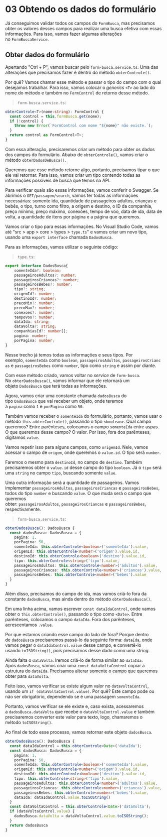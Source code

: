 # 03 Obtendo os dados do formulário

Já conseguimos validar todos os campos do `FormBusca`, mas precisamos obter os valores desses campos para realizar uma busca efetiva com essas informações. Para isso, vamos fazer algumas alterações no `FormBuscaService`.

## Obter dados do formulário

Apertando "Ctrl + P", vamos buscar pelo `form-busca.service.ts`. Uma das alterações que precisamos fazer é dentro do método `obterControle()`.

Por quê? Vamos chamar esse método e passar o tipo do campo com o qual desejamos trabalhar. Para isso, vamos colocar o _generics_ `<T>` ao lado do nome do método e também no `FormControl` de retorno desse método.

> `form-busca.service.ts`:

```ts
obterControle<T>(nome:string): FormControl {
  const control = this.formBusca.get(nome);
  if (!control) {
    throw new Error(`FormControl com nome "${nome}" não existe.`);
  }
  return control as FormControl<T>;
}
```

Com essa alteração, precisaremos criar um método para obter os dados dos campos do formulário. Abaixo de `obterControle()`, vamos criar o método `obterDadosDeBusca()`.

Queremos que esse método retorne algo, portanto, precisamos tipar o que ele vai retornar. Para isso, vamos criar um tipo contendo todas as informações possíveis de busca que temos na API.

Para verificar quais são essas informações, vamos conferir o Swagger. Se abrimos o `GET/passagem/search`, vamos ter todas as informações necessárias: somente ida, quantidade de passageiros adultos, crianças e bebês, o tipo, turno como filtro, a origem e destino, o ID da companhia, preço mínimo, preço máximo, conexões, tempo de voo, data de ida, data de volta, a quantidade de itens por página e a página que queremos.

Vamos criar o tipo para essas informações. No Visual Studio Code, vamos até "src > app > core > types > `type.ts`" e vamos criar um novo tipo, usando uma `export interface` chamada `DadosBusca`.

Para as informações, vamos utilizar o seguinte código:

> `type.ts`:

```ts
export interface DadosBusca{
    somenteIda?: boolean;
    passageirosAdultos?: number;
    passageirosCriancas?: number;
    passageirosBebes?: number;
    tipo?: string;
    origemId?: number;
    destinoId?: number;
    precoMin?: number;
    precoMax?: number;
    conexoes?: number;
    tempoVoo?: number;
    dataIda: string;
    dataVolta?: string;
    companhiasId?: number[];
    pagina: number;
    porPagina: number;
}
```

Nesse trecho já temos todas as informações e seus tipos. Por exemplo, `somenteIda` como `boolean`, `passageirosAdultos`, `passageirosCriancas` e `passageirosBebes` como `number`, tipo como `string` e assim por diante.

Com esse método criado, vamos voltar no _service_ de `form-busca`. No `obterDadosBusca()`, vamos informar que ele retornará um objeto `DadosBusca` que terá todas as informações.

Agora, vamos criar uma constante chamada `dadosBusca` do tipo `DadosBusca` que vai receber um objeto, onde teremos a `pagina` como `1` e `porPagina` como `50`.

Também vamos receber o `somenteIda` do formulário, portanto, vamos usar o método `this.obterControle()`, passando o tipo `<boolean>`. Qual campo queremos? Entre parênteses, colocamos o campo `somenteIda` entre aspas. O que queremos desse campo? O valor. Por isso, fora dos parênteses, digitamos `value`.

Vamos repetir isso para alguns campos, como `origemId`. Nele, vamos acessar o campo de `origem`, onde queremos o `value.id`. O tipo será `number`.

Faremos o mesmo para `destinoId`, no campo de `destino`. Também precisaremos obter o `value.id` desse campo do tipo `boolean`. Já o `tipo` será uma `string` no campo `tipo`, buscando somente `value`.

Uma outra informação será a quantidade de passageiros. Vamos implementar `passageirosAdultos`, `passageirosCriancas` e `passageirosBebes`, todos do tipo `number` e buscando `value`. O que muda será o campo que queremos obter: `passageirosAdultos`, `passageirosCriancas` e `passageirosBebes`, respectivamente.

> `form-busca.service.ts`:

```ts
obterDadosBusca(): DadosBusca {
  const dadosBusca: DadosBusca = {
    pagina: 1,
    porPagina: 50,
    somenteIda: this.obterControle<boolean>('somenteIda').value,
    origemId: this.obterControle<number>('origem').value.id,
    destinoId: this.obterControle<boolean>('destino').value.id,
    tipo: this.obterControle<string>('tipo').value,
    passageirosAdultos: this.obterControle<number>('adultos').value,
    passageirosCriancas: this.obterControle<number>('criancas').value,
    passageirosBebes: this.obterControle<number>('bebes').value
  }
}
```

Além disso, precisamos do campo de ida, mas vamos criá-lo fora da constante `dadosBusca`, mas ainda dentro do método `obterDadosBusca()`.

Em uma linha acima, vamos escrever `const dataIdaControl`, onde vamos obter o `this.obterControle()`, passando o tipo como `<Date>`. Entre parênteses, colocamos o campo `dataIda`. Fora dos parênteses, acrescentamos `.value`.

Por que estamos criando esse campo do lado de fora? Porque dentro de `dadosBusca` precisaremos passá-lo da seguinte forma: `dataIda`, onde vamos pegar o `dataIdaControl.value` desse campo, e convertê-lo usando `toISOString()`, pois precisamos desse dado como uma _string_.

Ainda falta o `dataVolta`. Iremos criá-lo de forma similar ao `dataIda`. Após `dadosBusca`, vamos criar uma `const dataVoltaControl` copiar a estrutura do `dataIda`. Precisamos alterar somente o campo que queremos obter para `dataVolta`.

Feito isso, vamos verificar se existe algum valor no `dataVoltaControl`, usando um `if (dataVoltaControl.value)`. Por quê? Este campo pode ou não ser obrigatório, dependendo se é uma passagem `somenteIda`.

Portanto, vamos verificar se ele existe e, caso exista, acessaremos a `dadosBusca.dataVolta` que recebe o `dataVoltaControl.value` e também precisaremos converter este valor para texto, logo, chamaremos o método `toISOString()`.

Ao final de todo esse processo, vamos retornar este objeto `dadosBusca`.

```ts
obterDadosBusca(): DadosBusca {
  const dataIdaControl = this.obterControle<Date>('dataIda');
  const dadosBusca: DadosBusca = {
    pagina: 1,
    porPagina: 50,
    somenteIda: this.obterControle<boolean>('somenteIda').value,
    origemId: this.obterControle<number>('origem').value.id,
    destinoId: this.obterControle<boolean>('destino').value.id,
    tipo: this.obterControle<string>('tipo').value,
    passageirosAdultos: this.obterControle<number>('adultos').value,
    passageirosCriancas: this.obterControle<number>('criancas').value,
    passageirosBebes: this.obterControle<number>('bebes').value,
    dataIda: dataIdaControl.value.toISOString()
  }
  const dataVoltaControl = this.obterControle<Date>('dataVolta');
  if (dataVoltaControl.value) {
    dadosBusca.dataVolta = dataVoltaControl.value.toISOString();
  }
  return dadosBusca
}
```